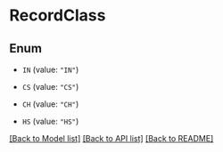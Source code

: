 # RecordClass

## Enum


* `IN` (value: `"IN"`)

* `CS` (value: `"CS"`)

* `CH` (value: `"CH"`)

* `HS` (value: `"HS"`)


[[Back to Model list]](../README.md#documentation-for-models) [[Back to API list]](../README.md#documentation-for-api-endpoints) [[Back to README]](../README.md)



